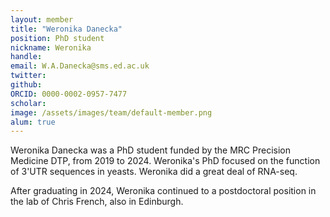 ```yaml
---
layout: member
title: "Weronika Danecka"
position: PhD student
nickname: Weronika
handle: 
email: W.A.Danecka@sms.ed.ac.uk
twitter: 
github: 
ORCID: 0000-0002-0957-7477
scholar: 
image: /assets/images/team/default-member.png
alum: true
---
```


Weronika Danecka was a PhD student funded by the MRC Precision Medicine DTP, from 2019 to 2024.
Weronika's PhD focused on the function of 3'UTR sequences in yeasts.
Weronika did a great deal of RNA-seq.

After graduating in 2024, Weronika continued to a postdoctoral position in the lab of Chris French, also in Edinburgh.
